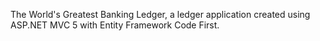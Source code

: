 ﻿The World's Greatest Banking Ledger, a ledger application created using ASP.NET MVC 5 with Entity Framework Code First.
